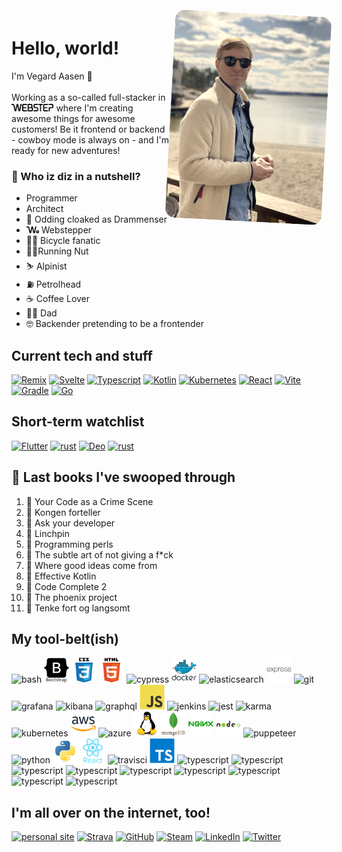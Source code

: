 <img style="border-radius: 15px; filter: sepia(35%); transform: rotate(3deg)" src="./me.jpeg" width="250" alt="vegard aasen amazing beautiful photo" align="right">
<h1 align="left">Hello, world!</h1>
<p>
    I'm Vegard Aasen <span style="overflow: hidden;transition-duration: 0.8s;transition-property: transform;transform: rotate(360deg);">👋</span>
    <br />
    <br />
    Working as a so-called full-stacker in <a href="https://www.webstep.no/"><img src="./wo-large.png" height="12px" alt="webstep logo"></a>
    where I'm creating awesome things for awesome customers! Be it frontend or backend - cowboy mode is always on - and 
    I'm ready for new adventures!
</p>

### 🤔 Who iz diz in a nutshell?

* Programmer
* Architect
* 📍 Odding cloaked as Drammenser
* <img src="./wo.png" width="20" alt="webstep logo"> Webstepper
* 🚴‍♂️ Bicycle fanatic
* 🏃‍♂️Running Nut
* ⛷ Alpinist
* ⛽️ Petrolhead
* ☕ ️Coffee Lover
* 👨‍👧 Dad
* 🤓 Backender pretending to be a frontender

## Current tech and stuff

[![Remix](https://img.shields.io/badge/remix-grey.svg?style=for-the-badge&logo=remix)](https://remix.run/)
[![Svelte](https://img.shields.io/badge/svelte-grey.svg?style=for-the-badge&logo=svelte)](https://svelte.dev/)
[![Typescript](https://img.shields.io/badge/typescript-grey.svg?style=for-the-badge&logo=typescript)](https://www.typescriptlang.org/)
[![Kotlin](https://img.shields.io/badge/kotlin-grey.svg?style=for-the-badge&logo=kotlin)](https://kotlinlang.org/)
[![Kubernetes](https://img.shields.io/badge/kubernetes-grey.svg?style=for-the-badge&logo=kubernetes)](https://kubernetes.io/)
[![React](https://img.shields.io/badge/react-grey.svg?style=for-the-badge&logo=react)](https://reactjs.org/)
[![Vite](https://img.shields.io/badge/vite-grey.svg?style=for-the-badge&logo=vite)](https://vitejs.dev/)
[![Gradle](https://img.shields.io/badge/gradle-grey.svg?style=for-the-badge&logo=gradle)](https://gradle.org/)
[![Go](https://img.shields.io/badge/golang-grey.svg?style=for-the-badge&logo=go)](https://go.dev/)

## Short-term watchlist

[![Flutter](https://img.shields.io/badge/flutter-%23F7DF9F.svg?style=for-the-badge&logo=flutter&logoColor=%23000000)](https://flutter.dev/)
[![rust](https://img.shields.io/badge/rust-%23F7DF9F.svg?style=for-the-badge&logo=rust&logoColor=%23000000)](https://www.rust-lang.org/)
[![Deo](https://img.shields.io/badge/deno-%23F7DF9F.svg?style=for-the-badge&logo=deno&logoColor=%23000000)](https://deno.land/)
[![rust](https://img.shields.io/badge/webassembly-%23F7DF9F.svg?style=for-the-badge&logoColor=%23000000)](https://webassembly.org/)

## 📖 Last books I've swooped through

1. 📔 Your Code as a Crime Scene
1. 📔 Kongen forteller
1. 📔 Ask your developer
1. 📔 Linchpin
1. 📔 Programming perls
1. 📔 The subtle art of not giving a f*ck
1. 📔 Where good ideas come from
1. 📔 Effective Kotlin
1. 📔 Code Complete 2
1. 📔 The phoenix project
1. 📔 Tenke fort og langsomt

## My tool-belt(ish)

<p align="left">
    <img src="https://www.vectorlogo.zone/logos/gnu_bash/gnu_bash-icon.svg" alt="bash" width="40" height="40"/> 
    <img src="https://raw.githubusercontent.com/devicons/devicon/master/icons/bootstrap/bootstrap-plain-wordmark.svg" alt="bootstrap" width="40" height="40"/> 
    <img src="https://raw.githubusercontent.com/devicons/devicon/master/icons/css3/css3-original-wordmark.svg" alt="css3" width="40" height="40"/> 
    <img src="https://raw.githubusercontent.com/devicons/devicon/master/icons/html5/html5-original-wordmark.svg" alt="html5" width="40" height="40"/> 
    <img src="https://raw.githubusercontent.com/simple-icons/simple-icons/6e46ec1fc23b60c8fd0d2f2ff46db82e16dbd75f/icons/cypress.svg" alt="cypress" width="40" height="40"/> 
    <img src="https://raw.githubusercontent.com/devicons/devicon/master/icons/docker/docker-original-wordmark.svg" alt="docker" width="40" height="40"/> 
    <img src="https://www.vectorlogo.zone/logos/elastic/elastic-icon.svg" alt="elasticsearch" width="40" height="40"/> 
    <img src="https://raw.githubusercontent.com/devicons/devicon/master/icons/express/express-original-wordmark.svg" alt="express" width="40" height="40"/> 
    <img src="https://www.vectorlogo.zone/logos/git-scm/git-scm-icon.svg" alt="git" width="40" height="40"/> 
    <img src="https://www.vectorlogo.zone/logos/grafana/grafana-icon.svg" alt="grafana" width="40" height="40"/> 
    <img src="https://www.vectorlogo.zone/logos/elasticco_kibana/elasticco_kibana-icon.svg" alt="kibana" width="40" height="40"/> 
    <img src="https://www.vectorlogo.zone/logos/graphql/graphql-icon.svg" alt="graphql" width="40" height="40"/> 
    <img src="https://raw.githubusercontent.com/devicons/devicon/master/icons/javascript/javascript-original.svg" alt="javascript" width="40" height="40"/> 
    <img src="https://www.vectorlogo.zone/logos/jenkins/jenkins-icon.svg" alt="jenkins" width="40" height="40"/> 
    <img src="https://www.vectorlogo.zone/logos/jestjsio/jestjsio-icon.svg" alt="jest" width="40" height="40"/> 
    <img src="https://raw.githubusercontent.com/detain/svg-logos/780f25886640cef088af994181646db2f6b1a3f8/svg/karma.svg" alt="karma" width="40" height="40"/> 
    <img src="https://www.vectorlogo.zone/logos/kubernetes/kubernetes-icon.svg" alt="kubernetes" width="40" height="40"/> 
    <img src="https://raw.githubusercontent.com/devicons/devicon/master/icons/amazonwebservices/amazonwebservices-original-wordmark.svg" alt="aws" width="40" height="40"/> 
    <img src="https://www.vectorlogo.zone/logos/microsoft_azure/microsoft_azure-icon.svg" alt="azure" width="40" height="40"/> 
    <img src="https://raw.githubusercontent.com/devicons/devicon/master/icons/linux/linux-original.svg" alt="linux" width="40" height="40"/> 
    <img src="https://raw.githubusercontent.com/devicons/devicon/master/icons/mongodb/mongodb-original-wordmark.svg" alt="mongodb" width="40" height="40"/> 
    <img src="https://raw.githubusercontent.com/devicons/devicon/master/icons/nginx/nginx-original.svg" alt="nginx" width="40" height="40"/> 
    <img src="https://raw.githubusercontent.com/devicons/devicon/master/icons/nodejs/nodejs-original-wordmark.svg" alt="nodejs" width="40" height="40"/> 
    <img src="https://www.vectorlogo.zone/logos/pptrdev/pptrdev-official.svg" alt="puppeteer" width="40" height="40"/> 
    <img src="https://cdn.jsdelivr.net/gh/devicons/devicon/icons/kotlin/kotlin-original.svg" alt="python" width="40" height="40"/> 
    <img src="https://raw.githubusercontent.com/devicons/devicon/master/icons/python/python-original.svg" alt="python" width="40" height="40"/> 
    <img src="https://raw.githubusercontent.com/devicons/devicon/master/icons/react/react-original-wordmark.svg" alt="react" width="40" height="40"/> 
    <img src="https://www.vectorlogo.zone/logos/travis-ci/travis-ci-icon.svg" alt="travisci" width="40" height="40"/> 
    <img src="https://raw.githubusercontent.com/devicons/devicon/master/icons/typescript/typescript-original.svg" alt="typescript" width="40" height="40"/> 
    <img src="https://cdn.jsdelivr.net/gh/devicons/devicon/icons/svelte/svelte-original.svg" alt="typescript" width="40" height="40"/> 
    <img src="https://cdn.jsdelivr.net/gh/devicons/devicon/icons/denojs/denojs-original.svg" alt="typescript" width="40" height="40"/> 
    <img src="https://cdn.jsdelivr.net/gh/devicons/devicon/icons/electron/electron-original.svg" alt="typescript" width="40" height="40"/> 
    <img src="https://cdn.jsdelivr.net/gh/devicons/devicon/icons/spring/spring-original.svg" alt="typescript" width="40" height="40"/> 
    <img src="https://cdn.jsdelivr.net/gh/devicons/devicon/icons/perl/perl-original.svg" alt="typescript" width="40" height="40"/> 
    <img src="https://cdn.jsdelivr.net/gh/devicons/devicon/icons/android/android-original.svg" alt="typescript" width="40" height="40"/> 
    <img src="https://cdn.jsdelivr.net/gh/devicons/devicon/icons/redis/redis-original.svg" alt="typescript" width="40" height="40"/> 
    <img src="https://cdn.jsdelivr.net/gh/devicons/devicon/icons/postgresql/postgresql-plain-wordmark.svg" alt="typescript" width="40" height="40"/> 
    <img src="https://cdn.jsdelivr.net/gh/devicons/devicon/icons/go/go-original.svg" alt="typescript" width="40" height="40"/> 
</p>

## I'm all over on the internet, too!

[![personal site](https://img.shields.io/badge/www-vegaasen.com-lightgray.svg?style=for-the-badge)](http://www.vegaasen.com/)
[![Strava](https://img.shields.io/badge/strava-lightgray.svg?style=for-the-badge&logo=strava)](https://www.strava.com/)
[![GitHub](https://img.shields.io/badge/github-lightgray.svg?style=for-the-badge&logo=github)](http://github.com/vegaasen)
[![Steam](https://img.shields.io/badge/steam-lightgray.svg?style=for-the-badge&logo=steam)](https://steamcommunity.com/id/vegaasen)
[![LinkedIn](https://img.shields.io/badge/linkedIn-lightgray.svg?style=for-the-badge&logo=linkedin)](https://no.linkedin.com/in/vegaasen)
[![Twitter](https://img.shields.io/badge/twitter-lightgray.svg?style=for-the-badge&logo=twitter)](https://twitter.com/vegaasen)
